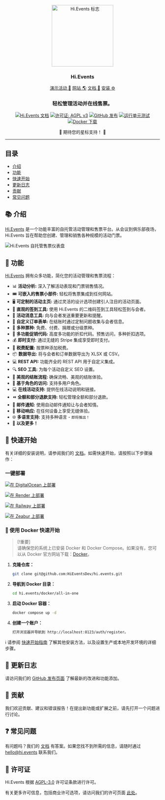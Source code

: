 <p align="center">
  <img src="https://hievents-public.s3.us-west-1.amazonaws.com/website/hi-events-rainbow.png?v=1" alt="Hi.Events 标志" width="200px">
</p>
<h3 align="center">Hi.Events</h3>
<p align="center">
<a href="https://demo.hi.events/event/1/dog-conf-2030">演示活动 🌟</a> <a href="https://hi.events?utm_source=gh-readme">网站 🌎</a>  <a href="https://hi.events/docs">文档 📄</a>  <a href="https://hi.events/docs/getting-started?utm_source=gh-readme">安装 ⚙️</a>
</p>

<h3 align="center">
 轻松管理活动并在线售票。
</h3>

<div align="center">

[![Hi.Events 文档](https://img.shields.io/badge/docs-hi.events-blue)](https://hi.events/docs)
[![许可证: AGPL v3](https://img.shields.io/badge/License-AGPL_v3-blue.svg)](https://github.com/HiEventsDev/hi.events/LICENCE)
[![GitHub 发布](https://img.shields.io/github/v/release/HiEventsDev/hi.events?include_prereleases)](https://github.com/HiEventsDev/hi.events/releases)
[![运行单元测试](https://github.com/HiEventsDev/hi.events/actions/workflows/unit-tests.yml/badge.svg?event=push)](https://github.com/HiEventsDev/hi.events/actions/workflows/unit-tests.yml)
[![Docker 下载](https://img.shields.io/docker/pulls/daveearley/hi.events-all-in-one)](https://hub.docker.com/r/daveearley/hi.events-all-in-one)

</div>

<div align="center">
 🌟 期待您的星标支持！ 🌟
</div>

<hr/>

## 目录

- [介绍](#-介绍)
- [功能](#-功能)
- [快速开始](#-快速开始)
- [更新日志](#-更新日志)
- [贡献](#-贡献)
- [常见问题](#-常见问题)

## 📚 介绍

<a href="https://hi.events">Hi.Events</a> 是一个功能丰富的自托管活动管理和售票平台。从会议到俱乐部夜场，
Hi.Events 旨在帮助您创建、管理和销售各种规模的活动门票。

<img alt="Hi.Events 自托管售票仪表盘" src="https://hievents-public.s3.us-west-1.amazonaws.com/website/dashboard-screenshot.png"/>

## 🌟 功能

<a href="https://hi.events">Hi.Events</a> 拥有众多功能，简化您的活动管理和售票流程：

- 📊 **活动分析:** 深入了解活动表现和门票销售情况。
- 🎟 **可嵌入的售票小部件:** 轻松将售票集成到任何网站。
- 🖥 **可定制的活动主页:** 通过灵活的设计选项创建引人注目的活动页面。
- 🔑 **直观的签到工具:** 使用 Hi.Events 的二维码签到工具轻松签到与会者。
- 💬 **活动消息工具:** 向与会者发送重要更新和提醒。
- 📝 **自定义订单表单:** 在结账时通过定制问题收集与会者信息。
- 🎫 **多种票种:** 免费、付费、捐赠或分级票种。
- 💸 **多功能促销代码:** 高度多功能的折扣代码。预售访问，多种折扣选项。
- 💰 **即时支付:** 通过无缝的 Stripe 集成享受即时支付。
- 🧾 **税费配置:** 按票种添加税费。
- 📦 **数据导出:** 将与会者和订单数据导出为 XLSX 或 CSV。
- 💻 **REST API:** 功能齐全的 REST API 用于自定义集成。
- 🔍 **SEO 工具:** 为每个活动自定义 SEO 设置。
- 🛒 **美观的结账流程:** 确保流畅、美观的结账体验。
- 🔐 **基于角色的访问:** 支持多用户角色。
- 💻 **在线活动支持:** 提供在线活动说明和链接。
- ⏪ **全额和部分退款支持:** 轻松管理全额和部分退款。
- 📧 **邮件通知:** 使用自动邮件通知让与会者知情。
- 📱 **移动响应:** 在任何设备上享受无缝体验。
- 🌐 **多语言支持:** 支持多种语言 - `即将推出！`
- 🎉 **以及更多！**

## 🚀 快速开始

有关详细的安装说明，请参阅我们的 [文档](https://hi.events/docs/getting-started)。如需快速开始，请按照以下步骤操作：

### 一键部署

[![在 DigitalOcean 上部署](https://www.deploytodo.com/do-btn-blue.svg)](https://github.com/HiEventsDev/hi.events-digitalocean)

[![在 Render 上部署](https://render.com/images/deploy-to-render-button.svg)](https://github.com/HiEventsDev/hi.events-render.com)

[![在 Railway 上部署](https://railway.app/button.svg)](https://railway.app/template/8CGKmu?referralCode=KvSr11)

[![在 Zeabur 上部署](https://zeabur.com/button.svg)](https://zeabur.com/templates/8DIRY6)

### 🐳 使用 Docker 快速开始

> [!重要]  
> 请确保您的系统上已安装 Docker 和 Docker Compose。如果没有，您可以从 Docker 官方网站下载：[Docker](https://www.docker.com/get-started)。

1. **克隆仓库：**
   ```bash
   git clone git@github.com:HiEventsDev/hi.events.git
   ```

2. **导航到 Docker 目录：**
   ```bash
   cd hi.events/docker/all-in-one
   ```

3. **启动 Docker 容器：**
   ```bash
   docker compose up -d
   ```
4. **创建一个账户：**
   ```bash
   打开浏览器并导航到 http://localhost:8123/auth/register。
   ```

ℹ️ 请参阅 [快速开始指南](https://hi.events/docs/getting-started) 了解其他安装方法，以及设置生产或本地开发环境的详细步骤。

## 📝 更新日志

请访问我们的 [GitHub 发布页面](https://github.com/HiEventsDev/hi.events/releases) 了解最新的改进和功能添加。

## 🤝 贡献

我们欢迎贡献、建议和错误报告！在提出新功能或扩展之前，请先打开一个问题进行讨论。

## ❓ 常见问题

有问题吗？我们的 [文档](https://hi.events/docs) 有答案。如果您找不到所需的信息，请随时通过 [hello@hi.events](mailto:hello@hi.events) 联系我们。

## 📜 许可证

Hi.Events 根据 [AGPL-3.0](https://github.com/HiEventsDev/hi.events/blob/main/LICENCE) 许可证条款进行许可。

有关更多许可信息，包括商业许可选项，请访问我们的许可页面 [此处](https://hi.events/licensing)。